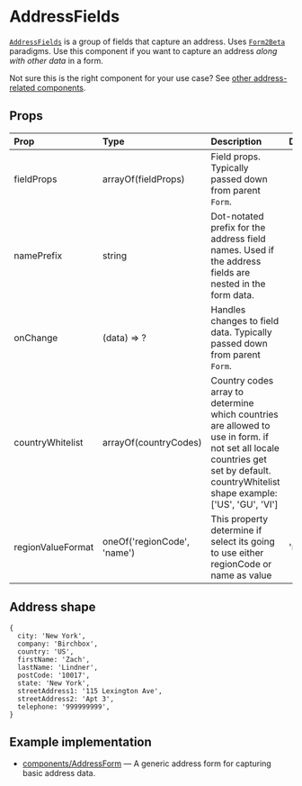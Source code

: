 # AddressFields

[`AddressFields`](https://github.com/zakness/birchbox-gitbook/tree/1ad9356b440d8ffd191f6222475ef6f0c15444b0/src/components/Addresses/AddressFields/index.js) is a group of fields that capture an address. Uses [`Form2Beta`](form.md) paradigms. Use this component if you want to capture an address _along with other data_ in a form.

Not sure this is the right component for your use case? See [other address-related components](../guides/addresses.md).

## Props

| Prop | Type | Description | Default |
| :--- | :--- | :--- | :--- |
| fieldProps | arrayOf\(fieldProps\) | Field props. Typically passed down from parent `Form`. |  |
| namePrefix | string | Dot-notated prefix for the address field names. Used if the address fields are nested in the form data. |  |
| onChange | \(data\) =&gt; ? | Handles changes to field data. Typically passed down from parent `Form`. |  |
| countryWhitelist | arrayOf\(countryCodes\) | Country codes array to determine which countries are allowed to use in form. if not set all locale countries get set by default. countryWhitelist shape example: \['US', 'GU', 'VI'\] |  |
| regionValueFormat | oneOf\('regionCode', 'name'\) | This property determine if select its going to use either regionCode or name as value | 'name' |

## Address shape

```text
{
  city: 'New York',
  company: 'Birchbox',
  country: 'US',
  firstName: 'Zach',
  lastName: 'Lindner',
  postCode: '10017',
  state: 'New York',
  streetAddress1: '115 Lexington Ave',
  streetAddress2: 'Apt 3',
  telephone: '999999999',
}
```

## Example implementation

* [components/AddressForm](https://github.com/zakness/birchbox-gitbook/tree/1ad9356b440d8ffd191f6222475ef6f0c15444b0/src/components/Addresses/AddressForm/index.js) — A generic address form for capturing basic address data.


